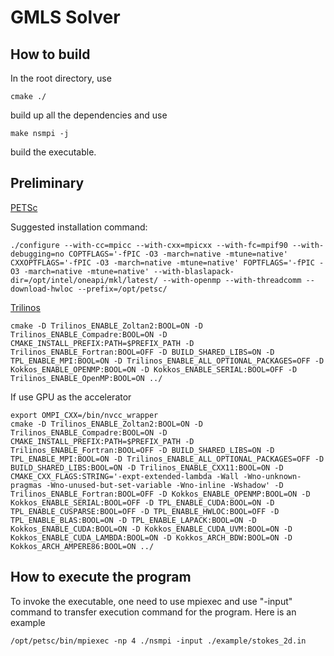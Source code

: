 # GMLS Solver

## How to build

In the root directory, use

```[cmake]
cmake ./
```

build up all the dependencies and use

```[make]
make nsmpi -j
```

build the executable.

## Preliminary

[PETSc](https://www.mcs.anl.gov/petsc/)

Suggested installation command:

```[bash]
./configure --with-cc=mpicc --with-cxx=mpicxx --with-fc=mpif90 --with-debugging=no COPTFLAGS='-fPIC -O3 -march=native -mtune=native' CXXOPTFLAGS='-fPIC -O3 -march=native -mtune=native' FOPTFLAGS='-fPIC -O3 -march=native -mtune=native' --with-blaslapack-dir=/opt/intel/oneapi/mkl/latest/ --with-openmp --with-threadcomm --download-hwloc --prefix=/opt/petsc/
```

[Trilinos](https://github.com/trilinos/Trilinos)



```[cmake]
cmake -D Trilinos_ENABLE_Zoltan2:BOOL=ON -D Trilinos_ENABLE_Compadre:BOOL=ON -D CMAKE_INSTALL_PREFIX:PATH=$PREFIX_PATH -D Trilinos_ENABLE_Fortran:BOOL=OFF -D BUILD_SHARED_LIBS=ON -D TPL_ENABLE_MPI:BOOL=ON -D Trilinos_ENABLE_ALL_OPTIONAL_PACKAGES=OFF -D Kokkos_ENABLE_OPENMP:BOOL=ON -D Kokkos_ENABLE_SERIAL:BOOL=OFF -D Trilinos_ENABLE_OpenMP:BOOL=ON ../
```

If use GPU as the accelerator

```[cmake]
export OMPI_CXX=/bin/nvcc_wrapper
cmake -D Trilinos_ENABLE_Zoltan2:BOOL=ON -D Trilinos_ENABLE_Compadre:BOOL=ON -D CMAKE_INSTALL_PREFIX:PATH=$PREFIX_PATH -D Trilinos_ENABLE_Fortran:BOOL=OFF -D BUILD_SHARED_LIBS=ON -D TPL_ENABLE_MPI:BOOL=ON -D Trilinos_ENABLE_ALL_OPTIONAL_PACKAGES=OFF -D BUILD_SHARED_LIBS:BOOL=ON -D Trilinos_ENABLE_CXX11:BOOL=ON -D CMAKE_CXX_FLAGS:STRING='-expt-extended-lambda -Wall -Wno-unknown-pragmas -Wno-unused-but-set-variable -Wno-inline -Wshadow' -D Trilinos_ENABLE_Fortran:BOOL=OFF -D Kokkos_ENABLE_OPENMP:BOOL=ON -D Kokkos_ENABLE_SERIAL:BOOL=OFF -D TPL_ENABLE_CUDA:BOOL=ON -D TPL_ENABLE_CUSPARSE:BOOL=OFF -D TPL_ENABLE_HWLOC:BOOL=OFF -D TPL_ENABLE_BLAS:BOOL=ON -D TPL_ENABLE_LAPACK:BOOL=ON -D Kokkos_ENABLE_CUDA:BOOL=ON -D Kokkos_ENABLE_CUDA_UVM:BOOL=ON -D Kokkos_ENABLE_CUDA_LAMBDA:BOOL=ON -D Kokkos_ARCH_BDW:BOOL=ON -D Kokkos_ARCH_AMPERE86:BOOL=ON ../
```

## How to execute the program

To invoke the executable, one need to use mpiexec and use "-input" command to transfer execution command for the program. Here is an example

```[bash]
/opt/petsc/bin/mpiexec -np 4 ./nsmpi -input ./example/stokes_2d.in
```
